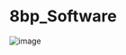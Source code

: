 # 8bp_Software

![image](https://user-images.githubusercontent.com/73889500/171697506-3da33d3c-62c6-4736-a385-8e7232e3227a.png)
